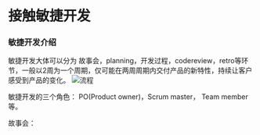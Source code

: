 # 接触敏捷开发


### 敏捷开发介绍

敏捷开发大体可以分为 故事会，planning，开发过程，codereview，retro等环节，一般以2周为一个周期，仅可能在两周周期内交付产品的新特性，持续让客户感受到产品的变化。
![流程](https://s3.mogucdn.com/mlcdn/c024f5/170922_8866k2kh39ah8hikgfldefdiag1ec_1054x522.png)


敏捷开发的三个角色：
PO(Product owner)，Scrum master， Team member等。

故事会：
